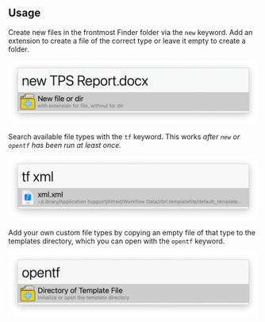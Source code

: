 ## Usage

Create new files in the frontmost Finder folder via the `new` keyword. Add an extension to create a file of the correct type or leave it empty to create a folder.

![Create new file](images/new.png)

Search available file types with the `tf` keyword. This works *after `new` or `opentf` has been run at least once.*

![Searching available file types](images/tf.png)

Add your own custom file types by copying an empty file of that type to the templates directory, which you can open with the `opentf` keyword.

![Open templates folder](images/opentf.png)
